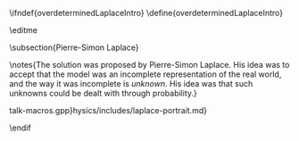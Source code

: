 \ifndef{overdeterminedLaplaceIntro}
\define{overdeterminedLaplaceIntro}

\editme

\subsection{Pierre-Simon Laplace}

\notes{The solution was proposed by Pierre-Simon Laplace. His idea was to accept that the model was an incomplete representation of the real world, and the way it was incomplete is *unknown*. His idea was that such unknowns could be dealt with through probability.}

talk-macros.gpp}hysics/includes/laplace-portrait.md}

\endif
